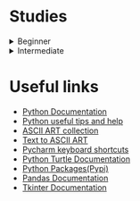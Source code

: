 # Studies
<details>
  <summary>Beginner</summary>

-  <kbd>[Section 1 - Working with Variables in Python to Manage Data](/beginner/day-1)</kbd>
-  <kbd>[Section 2 - Understanding Data Types and How to Manipulate Strings](/beginner/day-2)</kbd>
-  <kbd>[Section 3 - Control Flow and Logical Operators](/beginner/day-3)</kbd>
-  <kbd>[Section 4 - Randomization and Lists](/beginner/day-4)</kbd>
-  <kbd>[Section 5 - Loops](/beginner/day-5)</kbd>
-  <kbd>[Section 6 - Functions & Karel](/beginner/day-6)</kbd>
-  <kbd>[Section 7 - Project: Hangman](/beginner/day-7)</kbd>
-  <kbd>[Section 8 - Function Parameters & Caesar Cypher](/beginner/day-8)</kbd>
-  <kbd>[Section 9 - Dictionaries, Nesting and the Secret Auction](/beginner/day-9)</kbd>
-  <kbd>[Section 10 - Functions with Outputs](/beginner/day-10)</kbd>
-  <kbd>[Section 11 - Capstone Project: Blackjack](/beginner/day-11)</kbd>
-  <kbd>[Section 12 - Scope & Number Guessing Game](/beginner/day-12)</kbd>
-  <kbd>[Section 13 - Debugging: How to Find and Fix Errors in the Code](/beginner/day-13)</kbd>
-  <kbd>[Section 14 - Project: Higher Lower Game](/beginner/day-14)</kbd>
</details>

<details>
  <summary>Intermediate</summary>

-  <kbd>[Section 15 - The Coffee Machine](/intermediate/coffee-machine)</kbd>
-  <kbd>[Section 16 - Object-Oriented Programming(OOP)](/intermediate/day-16)</kbd>
-  <kbd>[Section 17 - The Quiz Project & the Benefits of OOP](/intermediate/day-17)</kbd>
-  <kbd>[Section 18 - Turtle & the Graphical User Interface (GUI)](/intermediate/day-18)</kbd>
-  <kbd>[Section 19 - Instances, State and Higher Order Functions](/intermediate/day-19)</kbd>
-  <kbd>[Section 20 & 21 - Project: The Snake Game](/intermediate/snake-game)</kbd>
-  <kbd>[Section 22 - Project: Pong - The Famous Arcade Game](/intermediate/pong-game)</kbd>
-  <kbd>[Section 23 - Capstone Project: Turtle Crossing](/intermediate/turtle-crossing-game)</kbd>
-  <kbd>[Section 24 - Files, Directories, and Paths](/intermediate/day-24)</kbd>
-  <kbd>[Section 25 - Working with CSV Data and the Pandas Library](/intermediate/day-25)</kbd>
-  <kbd>[Section 26 - List and Dictionary Comprehension](/intermediate/day-26)</kbd>
-  <kbd>[Section 27 - Tkinter, *args, **kwargs](/intermediate/day-27)</kbd>
-  <kbd>[Section 28 - Tkinter, Dynamic Typing and the Pomodoro GUI Application](/intermediate/pomodoro)</kbd>
-  <kbd>[Section 29 - Building a Password Manager GUI App with Tkinter](/intermediate/password-manager)</kbd>
</details>

# Useful links
- [Python Documentation](https://docs.python.org/3/)
- [Python useful tips and help](https://www.askpython.com/)
- [ASCII ART collection](https://ascii.co.uk/art)
- [Text to ASCII ART](http://patorjk.com/software/taag/#p=display&f=Graffiti&t=Type%20Something%20)
- [Pycharm keyboard shortcuts](https://www.jetbrains.com/help/pycharm/mastering-keyboard-shortcuts.html)
- [Python Turtle Documentation](https://docs.python.org/3/library/turtle.html)
- [Python Packages(Pypi)](https://pypi.org/)
- [Pandas Documentation](https://pandas.pydata.org/docs/)
- [Tkinter Documentation](https://docs.python.org/3/library/tkinter.html#)